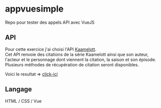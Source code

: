 # appvuesimple
Repo pour tester des appels API avec VueJS

## API
Pour cette exercice j'ai choisi l'API [Kaamelott](https://kaamelott.chaudie.re/api).  
Cet API renvoie des citations de la série Kaamelott ainsi que son auteur, l'acteur et le personnage dont viennent la citation, la saison et son épisode.  
Plusieurs méthodes de récupération de citation seront disponibles.

Voici le resultat => [click-ici](https://alisonserra.github.io/appvuesimple/)

## Langage
HTML / CSS / Vue

